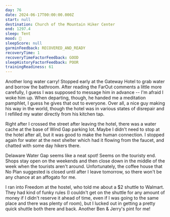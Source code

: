 ```yaml
---
day: 76
date: 2024-06-17T00:00:00.000Z
start: null
destination: Church of the Mountain Hiker Center
end: 1297.4
sleep: Tent
mood: 🙂
sleepScore: null
garminFeedback: RECOVERED_AND_READY
recoveryTime: 1
recoveryTimeFactorFeedback: GOOD
sleepHistoryFactorFeedback: POOR
trainingReadiness: 61
---
```

Another long water carry! Stopped early at the Gateway Hotel to grab water and borrow the bathroom. After reading the FarOut comments a little more carefully, I guess I was supposed to message him in advance -- I'm afraid I woke him up. When departing, though, he handed me a meditation pamphlet, I guess he gives that out to everyone. Over all, a nice guy making his way in the world, though the hotel was in various states of disrepair and I refilled my water directly from his kitchen tap.

Right after I crossed the street after leaving the hotel, there was a water cache at the base of Wind Gap parking lot. Maybe I didn't need to stop at the hotel after all, but it was good to make the human connection. I stopped again for water at the next shelter which had it flowing from the faucet, and chatted with some day hikers there.

Delaware Water Gap seems like a neat spot! Seems on the touristy end. Shops stay open on the weekends and then close down in the middle of the week when the tourists aren't around. Unfortunately, the coffee house that No Plan suggested is closed until after I leave tomorrow, so there won't be any chance at an affogato for me.

I ran into Freedom at the hostel, who told me about a $2 shuttle to Walmart. They had kind of funky rules (I couldn't get on the shuttle for any amount of money if I didn't reserve it ahead of time, even if I was going to the same place and there was plenty of room), but I lucked out in getting a pretty quick shuttle both there and back. Another Ben & Jerry's pint for me!
